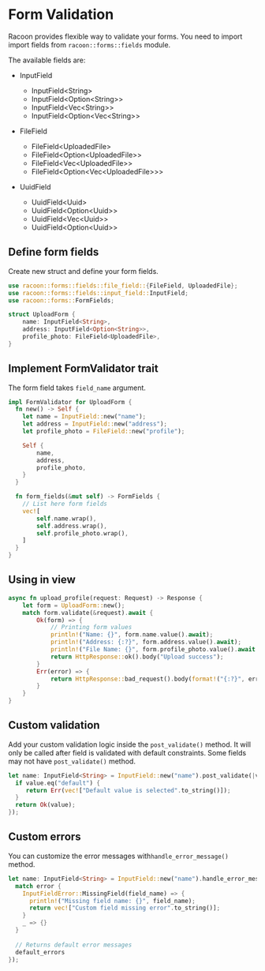 # Form Validation

Racoon provides flexible way to validate your forms. You need to import import fields from `racoon::forms::fields` module.

The available fields are:

- InputField
    - InputField&lt;String&gt;
    - InputField&lt;Option&lt;String&gt;&gt;
    - InputField&lt;Vec&lt;String&gt;&gt;
    - InputField&lt;Option&lt;Vec&lt;String&gt;&gt;

- FileField
    - FileField&lt;UploadedFile&gt;
    - FileField&lt;Option&lt;UploadedFile&gt;&gt;
    - FileField&lt;Vec&lt;UploadedFile&gt;&gt;
    - FileField&lt;Option&lt;Vec<UploadedFile&gt;&gt;&gt;

- UuidField
    - UuidField&lt;Uuid&gt;
    - UuidField&lt;Option&lt;Uuid&gt;&gt;
    - UuidField&lt;Vec&lt;Uuid&gt;&gt;
    - UuidField&lt;Option&lt;Uuid&gt;&gt;

## Define form fields

Create new struct and define your form fields.

```rust
use racoon::forms::fields::file_field::{FileField, UploadedFile};
use racoon::forms::fields::input_field::InputField;
use racoon::forms::FormFields;

struct UploadForm {
    name: InputField<String>,
    address: InputField<Option<String>>,
    profile_photo: FileField<UploadedFile>,
}
```

## Implement FormValidator trait

The form field takes `field_name` argument. 

```rust
impl FormValidator for UploadForm {
  fn new() -> Self {
    let name = InputField::new("name");
    let address = InputField::new("address");
    let profile_photo = FileField::new("profile");

    Self {
        name,
        address,
        profile_photo,
    }
  }

  fn form_fields(&mut self) -> FormFields {
    // List here form fields
    vec![
        self.name.wrap(),
        self.address.wrap(),
        self.profile_photo.wrap(),
    ]
  }
}
```

## Using in view
```rust
async fn upload_profile(request: Request) -> Response {
    let form = UploadForm::new();
    match form.validate(&request).await {
        Ok(form) => {
            // Printing form values
            println!("Name: {}", form.name.value().await);
            println!("Address: {:?}", form.address.value().await);
            println!("File Name: {}", form.profile_photo.value().await.filename);
            return HttpResponse::ok().body("Upload success");
        }
        Err(error) => {
            return HttpResponse::bad_request().body(format!("{:?}", error.field_errors));
        }
    }
}
```

## Custom validation

Add your custom validation logic inside the `post_validate()` method. It will only be called after field is validated with default constraints.
Some fields may not have `post_validate()` method.

```rust
let name: InputField<String> = InputField::new("name").post_validate(|value| {
  if value.eq("default") {
     return Err(vec!["Default value is selected".to_string()]);
  }
  return Ok(value);
});
```

## Custom errors

You can customize the error messages with`handle_error_message()` method.

```rust
let name: InputField<String> = InputField::new("name").handle_error_message(|error, default_errors| {
  match error {
    InputFieldError::MissingField(field_name) => {
      println!("Missing field name: {}", field_name);
      return vec!["Custom field missing error".to_string()];
    }
    _ => {}
  }
  
  // Returns default error messages
  default_errors
});
```
